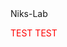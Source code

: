 <!DOCTYPE html>
<html lang="en">
 <head>
	<meta charset="UTF-8">
    Niks-Lab
 </head>
 <p style="color: red;">TEST TEST</p>
</html>
